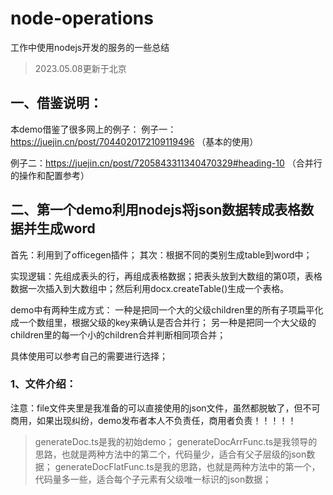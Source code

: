# node-operations

工作中使用nodejs开发的服务的一些总结

> 2023.05.08更新于北京
## 一、借鉴说明：
本demo借鉴了很多网上的例子：
例子一：https://juejin.cn/post/7044020172109119496 （基本的使用）

例子二：https://juejin.cn/post/7205843311340470329#heading-10 （合并行的操作和配置参考）

## 二、第一个demo利用nodejs将json数据转成表格数据并生成word

首先：利用到了officegen插件；
其次：根据不同的类别生成table到word中；

实现逻辑：先组成表头的行，再组成表格数据；把表头放到大数组的第0项，表格数据一次插入到大数组中；然后利用docx.createTable()生成一个表格。

demo中有两种生成方式：
一种是把同一个大的父级children里的所有子项扁平化成一个数组里，根据父级的key来确认是否合并行；
另一种是把同一个大父级的children里的每一个小的children合并判断相同项合并；

具体使用可以参考自己的需要进行选择；

### 1、文件介绍：
注意：file文件夹里是我准备的可以直接使用的json文件，虽然都脱敏了，但不可商用，如果出现纠纷，demo发布者本人不负责任，商用者负责！！！！！

> generateDoc.ts是我的初始demo；
> generateDocArrFunc.ts是我领导的思路，也就是两种方法中的第二个，代码量少，适合有父子层级的json数据；
> generateDocFlatFunc.ts是我的思路，也就是两种方法中的第一个，代码量多一些，适合每个子元素有父级唯一标识的json数据；



